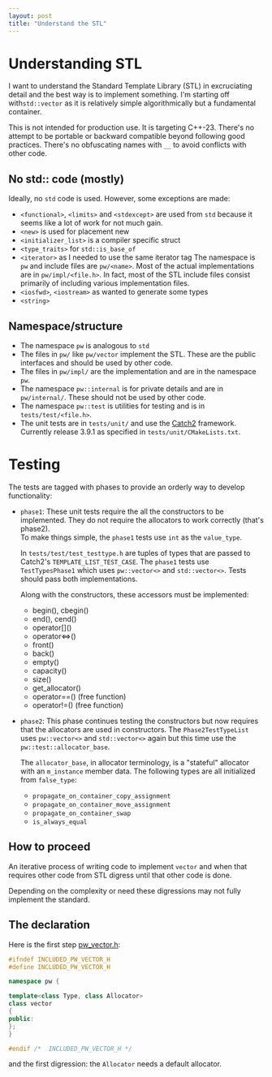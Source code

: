 ```yaml
---
layout: post
title: "Understand the STL"
---
```


# Understanding STL

I want to understand the Standard Template Library (STL) in excruciating detail
and the best way is to implement something. I'm starting off with`std::vector`
as it is relatively simple algorithmically but a fundamental container.

This is not intended for production use. It is targeting C++-23. There's no
attempt to be portable or backward compatible beyond following good practices.
There's no obfuscating names with `__` to avoid conflicts with other code.

## No std:: code (mostly)

Ideally, no `std` code is used. However, some exceptions are made:

- `<functional>`, `<limits>` and `<stdexcept>` are used from `std` because it
  seems like a lot of work for not much gain.
- `<new>` is used for placement new
- `<initializer_list>` is a compiler specific struct
- `<type_traits>` for `std::is_base_of`
- `<iterator>` as I needed to use the same iterator tag The namespace is `pw`
  and include files are `pw/<name>`. Most of the actual implementations are in
  `pw/impl/<file.h>`. In fact, most of the STL include files consist primarily
  of including various implementation files.
- `<iosfwd>`, `<iostream>` as wanted to generate some types
- `<string>`

## Namespace/structure

- The namespace `pw` is analogous to `std`
- The files in `pw/` like `pw/vector` implement the STL. These are the public
  interfaces and should be used by other code.
- The files in `pw/impl/` are the implementation and are in the namespace `pw`.
- The namespace `pw::internal` is for private details and are in
  `pw/internal/`. These should not be used by other code.
- The namespace `pw::test` is utilities for testing and is in
  `tests/test/<file.h>`.
- The unit tests are in `tests/unit/` and use the
  [Catch2](https://github.com/catchorg/Catch2) framework. Currently release
  3.9.1 as specified in `tests/unit/CMakeLists.txt`.

# Testing

The tests are tagged with phases to provide an orderly way to develop
functionality:

- `phase1`: These unit tests require the all the constructors to be implemented.
  They do not require the allocators to work correctly (that's phase2).  
  To make things simple, the `phase1` tests use `int` as the `value_type`.

  In `tests/test/test_testtype.h` are tuples of types that are passed to
  Catch2's `TEMPLATE_LIST_TEST_CASE`. The `phase1` tests use
  `TestTypesPhase1` which uses `pw::vector<>` and `std::vector<>`. Tests should
  pass both implementations.

  Along with the constructors, these accessors must be implemented:
    - begin(), cbegin()
    - end(), cend()
    - operator\[\]()
    - operator<=>()
    - front()
    - back()
    - empty()
    - capacity()
    - size()
    - get_allocator()
    - operator==() (free function)
    - operator!=() (free function)
- `phase2`: This phase continues testing the constructors but now requires that
  the allocators are used in constructors. The `Phase2TestTypeList` uses
  `pw::vector<>` and `std::vector<>` again but this time use the
  `pw::test::allocator_base`.

  The `allocator_base`, in allocator terminology, is a "stateful" allocator with
  an `m_instance` member data. The following types are all initialized from
  `false_type`:
    - `propagate_on_container_copy_assignment`
    - `propagate_on_container_move_assignment`
    - `propagate_on_container_swap`
    - `is_always_equal`

## How to proceed

An iterative process of writing code to implement `vector` and when that
requires other code from STL digress until that other code is done.

Depending on the complexity or need these digressions may not fully implement
the standard.

## The declaration

Here is the first
step [pw_vector.h](https://github.com/peteware/vector/blob/70e44a75c0d11b116ceb7c612de9ad6cc76b9d7b/pw_vector.h):

```cpp
#ifndef INCLUDED_PW_VECTOR_H
#define INCLUDED_PW_VECTOR_H

namespace pw {

template<class Type, class Allocator>
class vector
{
public:
};
}

#endif /*  INCLUDED_PW_VECTOR_H */
```

and the first digression: the `Allocator` needs a default allocator.
